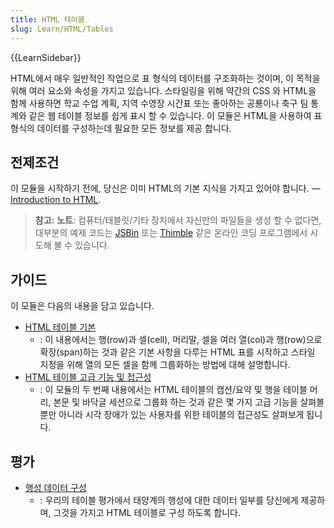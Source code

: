 ```yaml
---
title: HTML 테이블
slug: Learn/HTML/Tables
---
```

{{LearnSidebar}}

HTML에서 매우 일반적인 작업으로 표 형식의 데이터를 구조화하는 것이며, 이 목적을 위해 여러 요소와 속성을 가지고 있습니다. 스타일링을 위해 약간의 CSS 와 HTML을 함께 사용하면 학교 수업 계획, 지역 수영장 시간표 또는 좋아하는 공룡이나 축구 팀 통계와 같은 웹 테이블 정보를 쉽게 표시 할 수 있습니다. 이 모듈은 HTML을 사용하여 표 형식의 데이터를 구성하는데 필요한 모든 정보를 제공 합니다.

## 전제조건

이 모듈을 시작하기 전에, 당신은 이미 HTML의 기본 지식을 가지고 있어야 합니다. — [Introduction to HTML](/ko/docs/Learn/HTML/Introduction_to_HTML).

> **참고:** **노트**: 컴퓨터/태블릿/기타 장치에서 자신만의 파일들을 생성 할 수 없다면, 대부분의 예제 코드는 [JSBin](http://jsbin.com/) 또는 [Thimble](https://thimble.mozilla.org/) 같은 온라인 코딩 프로그램에서 시도해 볼 수 있습니다.

## 가이드

이 모듈은 다음의 내용을 담고 있습니다.

- [HTML 테이블 기본](/ko/docs/Learn/HTML/Tables/Basics)
  - : 이 내용에서는 행(row)과 셀(cell), 머리말, 셀을 여러 열(col)과 행(row)으로 확장(span)하는 것과 같은 기본 사항을 다루는 HTML 표를 시작하고 스타일 지정을 위해 열의 모든 셀을 함께 그룹화하는 방법에 대해 설명합니다.
- [HTML 테이블 고급 기능 및 접근성](/ko/docs/Learn/HTML/Tables/Advanced)
  - : 이 모듈의 두 번째 내용에서는 HTML 테이블의 캡션/요약 및 행을 테이블 머리, 본문 및 바닥글 세션으로 그룹화 하는 것과 같은 몇 가지 고급 기능을 살펴볼 뿐만 아니라 시각 장애가 있는 사용자를 위한 테이블의 접근성도 살펴보게 됩니다.

## 평가

- [행성 데이터 구성](/ko/docs/Learn/HTML/Tables/Structuring_planet_data)
  - : 우리의 테이블 평가에서 태양계의 행성에 대한 데이터 일부를 당신에게 제공하며, 그것을 가지고 HTML 테이블로 구성 하도록 합니다.
